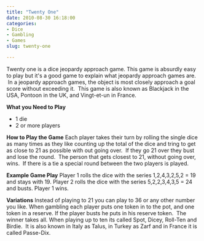```yaml
---
title: "Twenty One"
date: 2010-08-30 16:18:00
categories:
- Dice
- Gambling
- Games
slug: twenty-one

---
```


Twenty one is a dice jeopardy approach game.
This game is absurdly easy to play but it's a good game to explain what jeopardy approach games are.  In a jeopardy approach games, the object is most closely approach a goal score without exceeding it.  This game is also known as Blackjack in the USA, Pontoon in the UK, and Vingt-et-un in France.

<strong>What you Need to Play</strong>
<ul>
	<li>1 die</li>
	<li>2 or more players</li>
</ul>
<strong>How to Play the Game</strong>
Each player takes their turn by rolling the single dice as many times as they like counting up the total of the dice and tring to get as close to 21 as possible with out going over.  If they go 21 over they bust and lose the round.  The person that gets closest to 21, without going over, wins.  If there is a tie a special round between the two players is played.

<strong>Example Game Play</strong>
Player 1 rolls the dice with the series 1,2,4,3,2,5,2 = 19 and stays with 19.
Player 2 rolls the dice with the series 5,2,2,3,4,3,5 = 24 and busts.
Player 1 wins.

<strong>Variations</strong>
Instead of playing to 21 you can play to 36 or any other number you like.
When gambling each player puts one token in to the pot, and one token in a reserve. If the player busts he puts in his reserve token.  The winner takes all.
When playing up to ten its called Spot, Dicey, Roll-Ten and Birdie.  It is also known in Italy as Talus, in Turkey as Zarf and in France it is called Passe-Dix.
